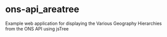 ons-api_areatree
================

Example web application for displaying the Various Geography Hierarchies from the ONS API using jsTree
